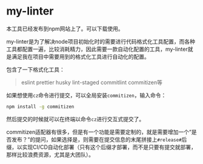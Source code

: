 # my-linter

本工具已经发布到npm网站上了。可以下载使用。

my-linter是为了解决node项目初始化时的需要进行代码格式化工具配置，而各种工具都配置一遍，比较消耗精力，因此需要一款自动化配置的工具，my-linter就是满足我在项目中需要用到的格式化工具进行自动化的配置。

包含了一下格式化工具：

> eslint prettier husky lint-staged commitlint commitizen等

如果想使用`cz`命令进行提交，可以全局安装`commitizen`，输入命令：

```bash
npm install -g commitizen
```

然后提交的时候就可以在终端以命令`cz`进行交互式提交了。

commitizen适配器有很多，但是有一个功能是需要定制的，就是需要增加一个“是否发布？”的提问，如果选择是，则需要在提交信息的末尾拼接上`#release#`后缀，以实现CI/CD自动化部署（只有这个后缀才部署，而不是只要有提交就部署，那样比较浪费资源，尤其是大团队）。
